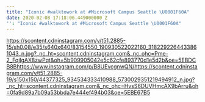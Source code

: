 ```yaml
---
title: "Iconic #walktowork at #Microsoft Campus Seattle \U0001F60A"
date: 2020-02-08 17:18:06.449000000 Z
'': "Iconic #walktowork at #Microsoft Campus Seattle \U0001F60A"
---
```


https://scontent.cdninstagram.com/v/t51.2885-15/sh0.08/e35/s640x640/83154550_190930522022160_3182292264433861043_n.jpg?_nc_ht=scontent.cdninstagram.com&_nc_ohc=Pme-2_FqjlgAX8zwPqt&oh=5b909905042e5c62cfe893770d1e5d2b&oe=5EBDCB8Bhttps://www.instagram.com/p/B8UEvcgnwQN/https://scontent.cdninstagram.com/v/t51.2885-19/s150x150/44377325_934534333410988_5730029351219494912_n.jpg?_nc_ht=scontent.cdninstagram.com&_nc_ohc=HvsS6DUVHmcAX9bArru&oh=0fa9d89a7b09a53bbda7e444ef494b03&oe=5EBE67B5